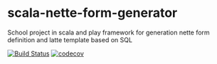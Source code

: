 # scala-nette-form-generator
School project in scala and play framework for generation nette form definition and latte template based on SQL

[![Build Status](https://travis-ci.org/jakub-tucek/scala-nette-form-generator.svg?branch=master)](https://travis-ci.org/jakub-tucek/scala-nette-form-generator)
[![codecov](https://codecov.io/gh/jakub-tucek/scala-nette-form-generator/branch/master/graph/badge.svg)](https://codecov.io/gh/jakub-tucek/scala-nette-form-generator)
